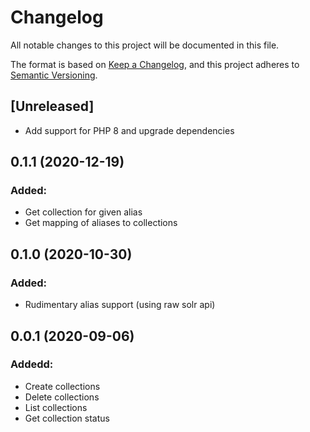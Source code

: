 # Changelog
All notable changes to this project will be documented in this file.

The format is based on [Keep a Changelog](https://keepachangelog.com/en/1.0.0/),
and this project adheres to [Semantic Versioning](https://semver.org/spec/v2.0.0.html).

## [Unreleased]

- Add support for PHP 8 and upgrade dependencies

## 0.1.1 (2020-12-19)

### Added:
- Get collection for given alias
- Get mapping of aliases to collections

## 0.1.0 (2020-10-30)

### Added:
- Rudimentary alias support (using raw solr api)

## 0.0.1 (2020-09-06)

### Addedd:
- Create collections
- Delete collections
- List collections
- Get collection status
